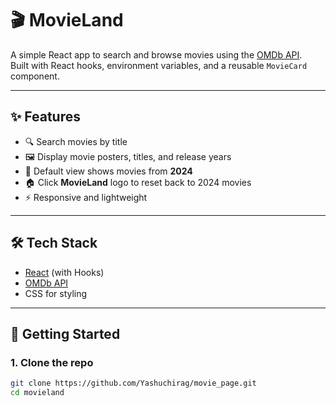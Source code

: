 # 🎬 MovieLand

A simple React app to search and browse movies using the [OMDb API](https://www.omdbapi.com/).  
Built with React hooks, environment variables, and a reusable `MovieCard` component.

---

## ✨ Features
- 🔍 Search movies by title
- 🖼 Display movie posters, titles, and release years
- 📌 Default view shows movies from **2024**
- 🏠 Click **MovieLand** logo to reset back to 2024 movies
- ⚡ Responsive and lightweight

---

## 🛠 Tech Stack
- [React](https://react.dev/) (with Hooks)
- [OMDb API](https://www.omdbapi.com/)
- CSS for styling

---

## 🚀 Getting Started

### 1. Clone the repo
```bash
git clone https://github.com/Yashuchirag/movie_page.git
cd movieland
